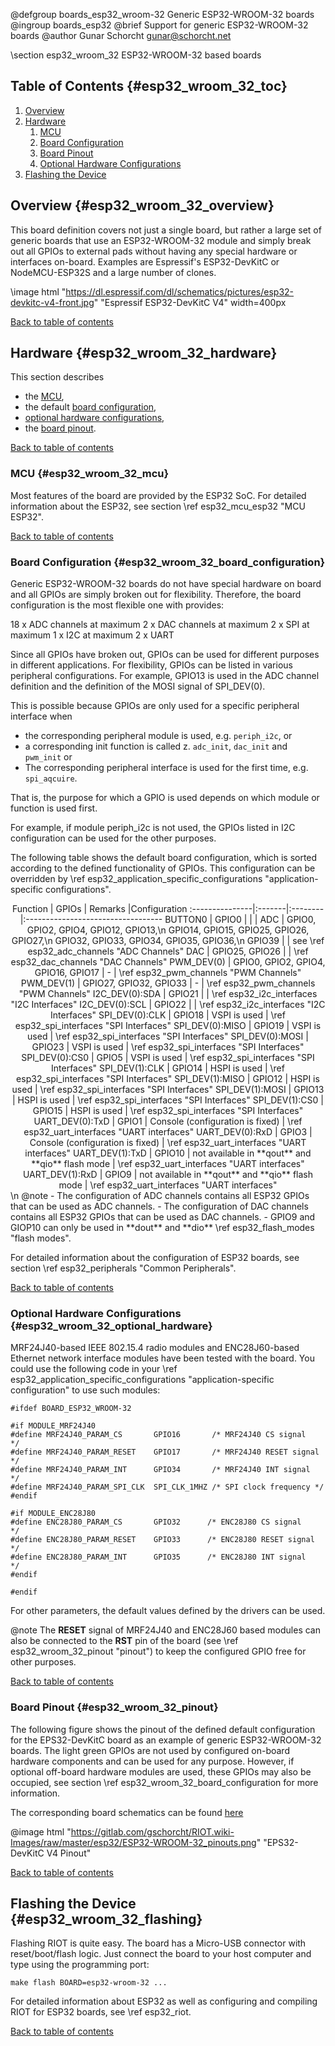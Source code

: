 <!--
SPDX-FileCopyrightText: 2018 Gunar Schorcht
SPDX-License-Identifier: LGPL-2.1-only
-->

@defgroup   boards_esp32_wroom-32 Generic ESP32-WROOM-32 boards
@ingroup    boards_esp32
@brief      Support for generic ESP32-WROOM-32 boards
@author     Gunar Schorcht <gunar@schorcht.net>

\section esp32_wroom_32 ESP32-WROOM-32 based boards

## Table of Contents {#esp32_wroom_32_toc}

1. [Overview](#esp32_wroom_32_overview)
2. [Hardware](#esp32_wroom_32_hardware)
    1. [MCU](#esp32_wroom_32_mcu)
    2. [Board Configuration](#esp32_wroom_32_board_configuration)
    3. [Board Pinout](#esp32_wroom_32_pinout)
    4. [Optional Hardware Configurations](#esp32_wroom_32_optional_hardware)
3. [Flashing the Device](#esp32_wroom_32_flashing)

## Overview {#esp32_wroom_32_overview}

This board definition covers not just a single board, but rather a large set
of generic boards that use an ESP32-WROOM-32 module and simply break out all
GPIOs to external pads without having any special hardware or interfaces
on-board. Examples are Espressif's ESP32-DevKitC or NodeMCU-ESP32S and a
large number of clones.

\image html "https://dl.espressif.com/dl/schematics/pictures/esp32-devkitc-v4-front.jpg" "Espressif ESP32-DevKitC V4" width=400px

[Back to table of contents](#esp32_wroom_32_toc)

## Hardware {#esp32_wroom_32_hardware}

This section describes

- the [MCU](#esp32_wroom_32_mcu),
- the default [board configuration](#esp32_wroom_32_board_configuration),
- [optional hardware configurations](#esp32_wroom_32_optional_hardware),
- the [board pinout](#esp32_wroom_32_pinout).

[Back to table of contents](#esp32_wroom_32_toc)

### MCU {#esp32_wroom_32_mcu}

Most features of the board are provided by the ESP32 SoC. For detailed
information about the ESP32, see section \ref esp32_mcu_esp32 "MCU ESP32".

[Back to table of contents](#esp32_wroom_32_toc)

### Board Configuration {#esp32_wroom_32_board_configuration}

Generic ESP32-WROOM-32 boards do not have special hardware on board and all
GPIOs are simply broken out for flexibility. Therefore, the board
configuration is the most flexible one with provides:

18 x ADC channels at maximum
2 x DAC channels at maximum
2 x SPI at maximum
1 x I2C at maximum
2 x UART

Since all GPIOs have broken out, GPIOs can be used for different purposes
in different applications. For flexibility, GPIOs can be listed in various
peripheral configurations. For example, GPIO13 is used in the ADC channel
definition and the definition of the MOSI signal of SPI_DEV(0).

This is possible because GPIOs are only used for a specific peripheral
interface when

- the corresponding peripheral module is used, e.g. `periph_i2c`, or
- a corresponding init function is called z. `adc_init`, `dac_init` and
  `pwm_init` or
- The corresponding peripheral interface is used for the first time,
  e.g. `spi_aqcuire`.

That is, the purpose for which a GPIO is used depends on which module
or function is used first.

For example, if module periph_i2c is not used, the GPIOs listed in I2C
configuration can be used for the other purposes.

The following table shows the default board configuration, which is sorted
according to the defined functionality of GPIOs. This configuration can be
overridden by \ref esp32_application_specific_configurations
"application-specific configurations".

<center>
Function        | GPIOs  | Remarks |Configuration
:---------------|:-------|:--------|:----------------------------------
BUTTON0         | GPIO0  | | |
ADC             | GPIO0, GPIO2, GPIO4, GPIO12, GPIO13,\n GPIO14, GPIO15, GPIO25, GPIO26, GPIO27,\n GPIO32, GPIO33, GPIO34, GPIO35, GPIO36,\n GPIO39 | | see \ref esp32_adc_channels "ADC Channels"
DAC             | GPIO25, GPIO26 | | \ref esp32_dac_channels "DAC Channels"
PWM_DEV(0)      | GPIO0, GPIO2, GPIO4, GPIO16, GPIO17 | - | \ref esp32_pwm_channels "PWM Channels"
PWM_DEV(1)      | GPIO27, GPIO32, GPIO33 | - | \ref esp32_pwm_channels "PWM Channels"
I2C_DEV(0):SDA  | GPIO21 | | \ref esp32_i2c_interfaces "I2C Interfaces"
I2C_DEV(0):SCL  | GPIO22 | | \ref esp32_i2c_interfaces "I2C Interfaces"
SPI_DEV(0):CLK  | GPIO18 | VSPI is used | \ref esp32_spi_interfaces "SPI Interfaces"
SPI_DEV(0):MISO | GPIO19 | VSPI is used | \ref esp32_spi_interfaces "SPI Interfaces"
SPI_DEV(0):MOSI | GPIO23 | VSPI is used | \ref esp32_spi_interfaces "SPI Interfaces"
SPI_DEV(0):CS0  | GPIO5  | VSPI is used | \ref esp32_spi_interfaces "SPI Interfaces"
SPI_DEV(1):CLK  | GPIO14 | HSPI is used | \ref esp32_spi_interfaces "SPI Interfaces"
SPI_DEV(1):MISO | GPIO12 | HSPI is used | \ref esp32_spi_interfaces "SPI Interfaces"
SPI_DEV(1):MOSI | GPIO13 | HSPI is used | \ref esp32_spi_interfaces "SPI Interfaces"
SPI_DEV(1):CS0  | GPIO15 | HSPI is used | \ref esp32_spi_interfaces "SPI Interfaces"
UART_DEV(0):TxD | GPIO1  | Console (configuration is fixed) | \ref esp32_uart_interfaces "UART interfaces"
UART_DEV(0):RxD | GPIO3  | Console (configuration is fixed) | \ref esp32_uart_interfaces "UART interfaces"
UART_DEV(1):TxD | GPIO10 | not available in **qout** and **qio** flash mode | \ref esp32_uart_interfaces "UART interfaces"
UART_DEV(1):RxD | GPIO9  | not available in **qout** and **qio** flash mode | \ref esp32_uart_interfaces "UART interfaces"
</center>
\n
@note
- The configuration of ADC channels contains all ESP32 GPIOs that can be
  used as ADC channels.
- The configuration of DAC channels contains all ESP32 GPIOs that can be used
  as DAC channels.
- GPIO9 and GIOP10 can only be used in **dout** and **dio**
  \ref esp32_flash_modes "flash modes".

For detailed information about the configuration of ESP32 boards, see
section \ref esp32_peripherals "Common Peripherals".

[Back to table of contents](#esp32_wroom_32_toc)

### Optional Hardware Configurations {#esp32_wroom_32_optional_hardware}

MRF24J40-based IEEE 802.15.4 radio modules and ENC28J60-based Ethernet
network interface modules have been tested with the board. You could use
the following code in your \ref esp32_application_specific_configurations
"application-specific configuration" to use such modules:

~~~~~~~~~~~~~~~~~~~~~~~~~~~~~~~~~~~~~~~~~~~~~~~~~~~~~~~~~~~~~~~~~~~~~~~~~~{.c}
#ifdef BOARD_ESP32_WROOM-32

#if MODULE_MRF24J40
#define MRF24J40_PARAM_CS       GPIO16       /* MRF24J40 CS signal    */
#define MRF24J40_PARAM_RESET    GPIO17       /* MRF24J40 RESET signal */
#define MRF24J40_PARAM_INT      GPIO34       /* MRF24J40 INT signal   */
#define MRF24J40_PARAM_SPI_CLK  SPI_CLK_1MHZ /* SPI clock frequency */
#endif

#if MODULE_ENC28J80
#define ENC28J80_PARAM_CS       GPIO32      /* ENC28J80 CS signal    */
#define ENC28J80_PARAM_RESET    GPIO33      /* ENC28J80 RESET signal */
#define ENC28J80_PARAM_INT      GPIO35      /* ENC28J80 INT signal   */
#endif

#endif
~~~~~~~~~~~~~~~~~~~~~~~~~~~~~~~~~~~~~~~~~~~~~~~~~~~~~~~~~~~~~~~~~~~~~~~~~~
For other parameters, the default values defined by the drivers can be used.

@note The **RESET** signal of MRF24J40 and ENC28J60 based modules can also
be connected to the **RST** pin of the board (see \ref esp32_wroom_32_pinout
"pinout") to keep the configured GPIO free for other purposes.

[Back to table of contents](#esp32_wroom_32_toc)

### Board Pinout {#esp32_wroom_32_pinout}

The following figure shows the pinout of the defined default configuration
for the EPS32-DevKitC board as an example of generic ESP32-WROOM-32 boards.
The light green GPIOs are not used by configured on-board hardware components
and can be used for any purpose. However, if optional off-board hardware
modules are used, these GPIOs may also be occupied, see
section \ref esp32_wroom_32_board_configuration for more information.

The corresponding board schematics can be found
[here](https://dl.espressif.com/dl/schematics/esp32_devkitc_v4-sch-20180607a.pdf)

@image html "https://gitlab.com/gschorcht/RIOT.wiki-Images/raw/master/esp32/ESP32-WROOM-32_pinouts.png" "EPS32-DevKitC V4 Pinout"

[Back to table of contents](#esp32_wroom_32_toc)

## Flashing the Device {#esp32_wroom_32_flashing}

Flashing RIOT is quite easy. The board has a Micro-USB connector with
reset/boot/flash logic. Just connect the board to your host computer
and type using the programming port:
~~~~~~~~~~~~~~~~~~~~~~~~~~~~~~~~~~~~~~~~~~~~~~~~~~~~~~~~~~~~~~~~~~~~~~~~~~
make flash BOARD=esp32-wroom-32 ...
~~~~~~~~~~~~~~~~~~~~~~~~~~~~~~~~~~~~~~~~~~~~~~~~~~~~~~~~~~~~~~~~~~~~~~~~~~
For detailed information about ESP32 as well as configuring and compiling
RIOT for ESP32 boards, see \ref esp32_riot.

[Back to table of contents](#esp32_wroom_32_toc)
